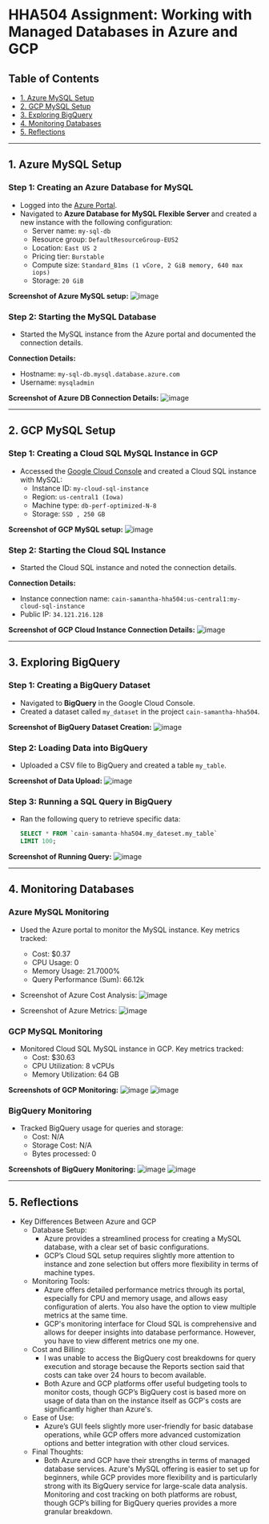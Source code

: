 # HHA504 Assignment: Working with Managed Databases in Azure and GCP

## Table of Contents
- [1. Azure MySQL Setup](#1-azure-mysql-setup)
- [2. GCP MySQL Setup](#2-gcp-mysql-setup)
- [3. Exploring BigQuery](#3-exploring-bigquery)
- [4. Monitoring Databases](#4-monitoring-databases)
- [5. Reflections](#5-reflections)

---

## 1. Azure MySQL Setup

### Step 1: Creating an Azure Database for MySQL
- Logged into the [Azure Portal](https://portal.azure.com).
- Navigated to **Azure Database for MySQL Flexible Server** and created a new instance with the following configuration:
  - Server name: `my-sql-db`
  - Resource group: `DefaultResourceGroup-EUS2`
  - Location: `East US 2`
  - Pricing tier: `Burstable`
  - Compute size: `Standard_B1ms (1 vCore, 2 GiB memory, 640 max iops)`
  - Storage: `20 GiB`

**Screenshot of Azure MySQL setup:**
![image](https://github.com/user-attachments/assets/6f02d7c0-1d31-4ae0-8c83-018b3a10bd17)

### Step 2: Starting the MySQL Database
- Started the MySQL instance from the Azure portal and documented the connection details.

**Connection Details:**
- Hostname: `my-sql-db.mysql.database.azure.com`
- Username: `mysqladmin`
  
**Screenshot of Azure DB Connection Details:**
![image](https://github.com/user-attachments/assets/98d64674-6864-4e3d-a558-0be1cbfd6656)

---

## 2. GCP MySQL Setup

### Step 1: Creating a Cloud SQL MySQL Instance in GCP
- Accessed the [Google Cloud Console](https://console.cloud.google.com) and created a Cloud SQL instance with MySQL:
  - Instance ID: `my-cloud-sql-instance`
  - Region: `us-central1 (Iowa)`
  - Machine type: `db-perf-optimized-N-8`
  - Storage: `SSD , 250 GB`

**Screenshot of GCP MySQL setup:**
![image](https://github.com/user-attachments/assets/ae2133ef-9d97-4788-ac26-b4c7c1024dab)

### Step 2: Starting the Cloud SQL Instance
- Started the Cloud SQL instance and noted the connection details.

**Connection Details:**
- Instance connection name: `cain-samantha-hha504:us-central1:my-cloud-sql-instance`
- Public IP: `34.121.216.128`
  
**Screenshot of GCP Cloud Instance Connection Details:**
![image](https://github.com/user-attachments/assets/d95a4c6f-da1c-49b0-af69-b41f6c5423bc)

---

## 3. Exploring BigQuery

### Step 1: Creating a BigQuery Dataset
- Navigated to **BigQuery** in the Google Cloud Console.
- Created a dataset called `my_dataset` in the project `cain-samantha-hha504`.

**Screenshot of BigQuery Dataset Creation:**
![image](https://github.com/user-attachments/assets/03f3ec3e-ce5d-4e22-bfd1-d54e091a0556)

### Step 2: Loading Data into BigQuery
- Uploaded a CSV file to BigQuery and created a table `my_table`.

**Screenshot of Data Upload:**
![image](https://github.com/user-attachments/assets/e3a01b0d-5f3c-410c-876f-0c22ace31e2f)

### Step 3: Running a SQL Query in BigQuery
- Ran the following query to retrieve specific data:
  ```sql
  SELECT * FROM `cain-samanta-hha504.my_dateset.my_table`
  LIMIT 100;

**Screenshot of Running Query:**
![image](https://github.com/user-attachments/assets/288b6d60-0c8a-4d27-8db2-c36eab504921)

---

## 4. Monitoring Databases
### Azure MySQL Monitoring
- Used the Azure portal to monitor the MySQL instance. Key metrics tracked:
  - Cost: $0.37
  - CPU Usage: 0
  - Memory Usage: 21.7000%
  - Query Performance (Sum): 66.12k

- Screenshot of Azure Cost Analysis:
![image](https://github.com/user-attachments/assets/a6f56dc8-0972-464a-a8c2-aa1a7ed5c98d)

- Screenshot of Azure Metrics:
![image](https://github.com/user-attachments/assets/8ed0ae85-d9dc-4afc-b653-ac2188f73c48)

### GCP MySQL Monitoring
- Monitored Cloud SQL MySQL instance in GCP. Key metrics tracked:
  - Cost: $30.63
  - CPU Utilization: 8 vCPUs
  - Memory Utilization: 64 GB

**Screenshots of GCP Monitoring:**
![image](https://github.com/user-attachments/assets/b318f352-4157-4012-b2ac-0a683e408213)
![image](https://github.com/user-attachments/assets/020c7c16-7e05-49c7-bb64-d763ae8b2e17)


### BigQuery Monitoring
- Tracked BigQuery usage for queries and storage:
  - Cost: N/A
  - Storage Cost: N/A
  - Bytes processed: 0

**Screenshots of BigQuery Monitoring:**
![image](https://github.com/user-attachments/assets/87d6c6aa-a78a-4b2b-93e6-77592d7efe30)
![image](https://github.com/user-attachments/assets/c8413c68-ef58-49a8-a684-e2fe1040aec7)

---

## 5. Reflections
- Key Differences Between Azure and GCP
  - Database Setup:
      - Azure provides a streamlined process for creating a MySQL database, with a clear set of basic configurations.
      - GCP’s Cloud SQL setup requires slightly more attention to instance and zone selection but offers more flexibility in terms of machine types.
  - Monitoring Tools:
      - Azure offers detailed performance metrics through its portal, especially for CPU and memory usage, and allows easy configuration of alerts. You also have the option to view multiple metrics at the same time.
      - GCP's monitoring interface for Cloud SQL is comprehensive and allows for deeper insights into database performance. However, you have to view different metrics one my one.
  - Cost and Billing:
      - I was unable to access the BigQuery cost breakdowns for query execution and storage because the Reports section said that costs can take over 24 hours to becom available.
      - Both Azure and GCP platforms offer useful budgeting tools to monitor costs, though GCP’s BigQuery cost is based more on usage of data than on the instance itself as GCP's costs are significantly higher than Azure's.
  - Ease of Use:
      - Azure’s GUI feels slightly more user-friendly for basic database operations, while GCP offers more advanced customization options and better integration with other cloud services.
  - Final Thoughts:
      - Both Azure and GCP have their strengths in terms of managed database services. Azure's MySQL offering is easier to set up for beginners, while GCP provides more flexibility and is particularly strong with its BigQuery service for large-scale data analysis. Monitoring and cost tracking on both platforms are robust, though GCP’s billing for BigQuery queries provides a more granular breakdown.
